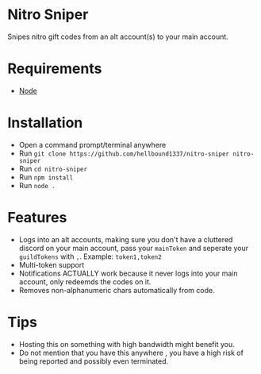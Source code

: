 # Nitro Sniper
Snipes nitro gift codes from an alt account(s) to your main account.

# Requirements
- [Node](https://nodejs.org/en/)

# Installation
- Open a command prompt/terminal anywhere
- Run `git clone https://github.com/hellbound1337/nitro-sniper nitro-sniper`
- Run `cd nitro-sniper`
- Run `npm install`
- Run `node .`

# Features
- Logs into an alt accounts, making sure you don't have a cluttered discord on your main account, pass your `mainToken` and seperate your `guildTokens` with `,`. Example: `token1,token2`
- Multi-token support
- Notifications ACTUALLY work because it never logs into your main account, only redeemds the codes on it.
- Removes non-alphanumeric chars automatically from code.

# Tips
- Hosting this on something with high bandwidth might benefit you.
- Do not mention that you have this anywhere , you have a high risk of being reported and possibly even terminated.
